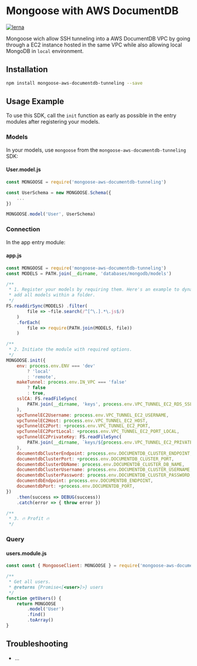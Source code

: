 
# Mongoose with AWS DocumentDB

[![lerna](https://img.shields.io/badge/maintained%20with-lerna-cc00ff.svg)](https://lernajs.io/)

Mongoose wich allow SSH tunneling into a AWS DocumentDB VPC by going through a EC2 instance hosted in the same VPC while also allowing local MongoDB in `local` environment.

## Installation

```bash
npm install mongoose-aws-documentdb-tunneling --save
```

## Usage Example

To use this SDK, call the `init` function as early as possible in the entry modules after registering your models.

### Models

In your models, use `mongoose` from the `mongoose-aws-documentdb-tunneling` SDK:

#### User.model.js

```JavaScript
const MONGOOSE = require('mongoose-aws-documentdb-tunneling')

const UserSchema = new MONGOOSE.Schema({
    ...
})

MONGOOSE.model('User', UserSchema)

```

### Connection

In the app entry module:

#### app.js

```JavaScript
const MONGOOSE = require('mongoose-aws-documentdb-tunneling')
const MODELS = PATH.join(__dirname, 'databases/mongodb/models')

/**
 * 1. Register your models by requiring them. Here's an example to dynamicly
 * add all models within a folder.
 */
FS.readdirSync(MODELS) .filter(
        file => ~file.search(/^[^\.].*\.js$/)
    )
    .forEach(
        file => require(PATH.join(MODELS, file))
    )

/**
 * 2. Initiate the module with required options.
 */
MONGOOSE.init({
    env: process.env.ENV === 'dev'
        ? 'local'
        : 'remote',
    makeTunnel: process.env.IN_VPC === 'false'
        ? false
        : true,
    sslCA: FS.readFileSync(
        PATH.join(__dirname, 'keys', process.env.VPC_TUNNEL_EC2_RDS_SSL_CA_KEY), 'utf8'
    ),
    vpcTunnelEC2Username: process.env.VPC_TUNNEL_EC2_USERNAME,
    vpcTunnelEC2Host: process.env.VPC_TUNNEL_EC2_HOST,
    vpcTunnelEC2Port: +process.env.VPC_TUNNEL_EC2_PORT,
    vpcTunnelEC2PortLocal: +process.env.VPC_TUNNEL_EC2_PORT_LOCAL,
    vpcTunnelEC2PrivateKey: FS.readFileSync(
        PATH.join(__dirname, `keys/${process.env.VPC_TUNNEL_EC2_PRIVATE_KEY}`), 'utf8'
    ),
    documentdbClusterEndpoint: process.env.DOCUMENTDB_CLUSTER_ENDPOINT,
    documentdbClusterPort: +process.env.DOCUMENTDB_CLUSTER_PORT,
    documentdbClusterDbName: process.env.DOCUMENTDB_CLUSTER_DB_NAME,
    documentdbClusterUsername: process.env.DOCUMENTDB_CLUSTER_USERNAME,
    documentdbClusterPassword: process.env.DOCUMENTDB_CLUSTER_PASSWORD,
    documentdbEndpoint: process.env.DOCUMENTDB_ENDPOINT,
    documentdbPort: +process.env.DOCUMENTDB_PORT,
})
    .then(success => DEBUG(success))
    .catch(error => { throw error })

/**
 * 3. 🔥 Profit 🔥
 */
```

### Query

#### users.module.js

```JavaScript
const const { MongooseClient: MONGOOSE } = require('mongoose-aws-documentdb-tunneling')

/**
 * Get all users.
 * @returns {Promise<[<user>]>} users
 */
function getUsers() {
    return MONGOOSE
        .model('User')
        .find()
        .toArray()
}

```

## Troubleshooting

- ...
